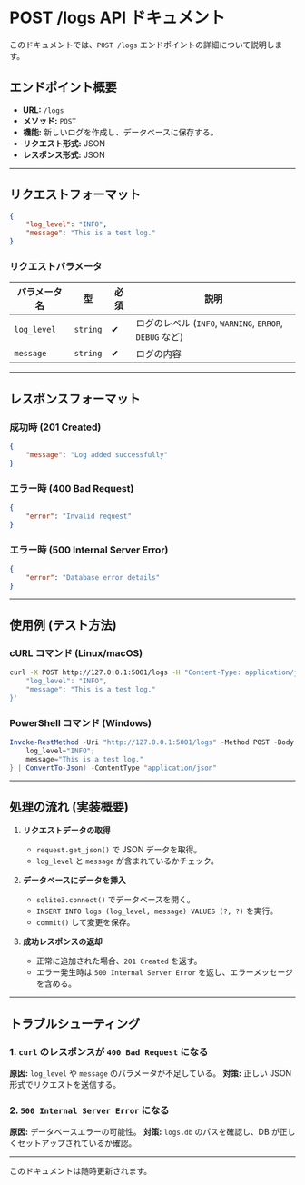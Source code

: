 # POST /logs API ドキュメント

このドキュメントでは、`POST /logs` エンドポイントの詳細について説明します。

## **エンドポイント概要**

- **URL:** `/logs`
- **メソッド:** `POST`
- **機能:** 新しいログを作成し、データベースに保存する。
- **リクエスト形式:** JSON
- **レスポンス形式:** JSON

---

## **リクエストフォーマット**

```json
{
    "log_level": "INFO",
    "message": "This is a test log."
}
```

### **リクエストパラメータ**
| パラメータ名 | 型   | 必須 | 説明 |
|-------------|------|------|------|
| `log_level` | `string` | ✔ | ログのレベル (`INFO`, `WARNING`, `ERROR`, `DEBUG` など) |
| `message`   | `string` | ✔ | ログの内容 |

---

## **レスポンスフォーマット**

### **成功時 (201 Created)**
```json
{
    "message": "Log added successfully"
}
```

### **エラー時 (400 Bad Request)**
```json
{
    "error": "Invalid request"
}
```

### **エラー時 (500 Internal Server Error)**
```json
{
    "error": "Database error details"
}
```

---

## **使用例 (テスト方法)**

### **cURL コマンド (Linux/macOS)**
```sh
curl -X POST http://127.0.0.1:5001/logs -H "Content-Type: application/json" -d '{
    "log_level": "INFO",
    "message": "This is a test log."
}'
```

### **PowerShell コマンド (Windows)**
```powershell
Invoke-RestMethod -Uri "http://127.0.0.1:5001/logs" -Method POST -Body (@{
    log_level="INFO";
    message="This is a test log."
} | ConvertTo-Json) -ContentType "application/json"
```

---

## **処理の流れ (実装概要)**

1. **リクエストデータの取得**
    - `request.get_json()` で JSON データを取得。
    - `log_level` と `message` が含まれているかチェック。

2. **データベースにデータを挿入**
    - `sqlite3.connect()` でデータベースを開く。
    - `INSERT INTO logs (log_level, message) VALUES (?, ?)` を実行。
    - `commit()` して変更を保存。

3. **成功レスポンスの返却**
    - 正常に追加された場合、`201 Created` を返す。
    - エラー発生時は `500 Internal Server Error` を返し、エラーメッセージを含める。

---

## **トラブルシューティング**

### **1. `curl` のレスポンスが `400 Bad Request` になる**
**原因:** `log_level` や `message` のパラメータが不足している。
**対策:** 正しい JSON 形式でリクエストを送信する。

### **2. `500 Internal Server Error` になる**
**原因:** データベースエラーの可能性。
**対策:** `logs.db` のパスを確認し、DB が正しくセットアップされているか確認。

---

このドキュメントは随時更新されます。

